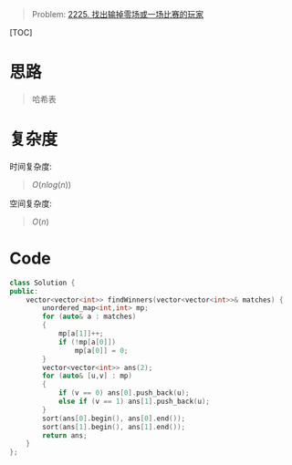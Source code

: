 
> Problem: [2225. 找出输掉零场或一场比赛的玩家](https://leetcode.cn/problems/find-players-with-zero-or-one-losses/description/)

[TOC]

# 思路

> 哈希表

# 复杂度

时间复杂度:
> $O(nlog(n))$

空间复杂度:
> $O(n)$

# Code
```C++
class Solution {
public:
    vector<vector<int>> findWinners(vector<vector<int>>& matches) {
        unordered_map<int,int> mp;
        for (auto& a : matches)
        {
            mp[a[1]]++;
            if (!mp[a[0]])
                mp[a[0]] = 0;
        }
        vector<vector<int>> ans(2);
        for (auto& [u,v] : mp)
        {
            if (v == 0) ans[0].push_back(u);
            else if (v == 1) ans[1].push_back(u);
        }
        sort(ans[0].begin(), ans[0].end());
        sort(ans[1].begin(), ans[1].end());
        return ans;
    }
};
```
  
